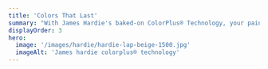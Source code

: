 ```yaml
---
title: 'Colors That Last'
summary: "With James Hardie's baked-on ColorPlus® Technology, your paint will resist fading, chipping, cracking, or peeling longer than any field applied paint application.  Better looks and less maintenance mean less stress for you."
displayOrder: 3
hero:
  image: '/images/hardie/hardie-lap-beige-1500.jpg'
  imageAlt: 'James hardie colorplus® technology'
---
```

